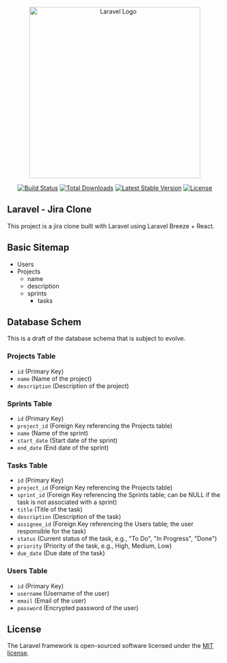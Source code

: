 <p align="center"><a href="https://laravel.com" target="_blank"><img src="https://raw.githubusercontent.com/laravel/art/master/logo-lockup/5%20SVG/2%20CMYK/1%20Full%20Color/laravel-logolockup-cmyk-red.svg" width="400" alt="Laravel Logo"></a></p>

<p align="center">
<a href="https://github.com/laravel/framework/actions"><img src="https://github.com/laravel/framework/workflows/tests/badge.svg" alt="Build Status"></a>
<a href="https://packagist.org/packages/laravel/framework"><img src="https://img.shields.io/packagist/dt/laravel/framework" alt="Total Downloads"></a>
<a href="https://packagist.org/packages/laravel/framework"><img src="https://img.shields.io/packagist/v/laravel/framework" alt="Latest Stable Version"></a>
<a href="https://packagist.org/packages/laravel/framework"><img src="https://img.shields.io/packagist/l/laravel/framework" alt="License"></a>
</p>

## Laravel - Jira Clone

This project is a jira clone built with Laravel using Laravel Breeze + React.

## Basic Sitemap

-   Users
-   Projects
    -   name
    -   description
    -   sprints
        -   tasks

## Database Schem

This is a draft of the database schema that is subject to evolve.

### Projects Table

-   `id` (Primary Key)
-   `name` (Name of the project)
-   `description` (Description of the project)

### Sprints Table

-   `id` (Primary Key)
-   `project_id` (Foreign Key referencing the Projects table)
-   `name` (Name of the sprint)
-   `start_date` (Start date of the sprint)
-   `end_date` (End date of the sprint)

### Tasks Table

-   `id` (Primary Key)
-   `project_id` (Foreign Key referencing the Projects table)
-   `sprint_id` (Foreign Key referencing the Sprints table; can be NULL if the task is not associated with a sprint)
-   `title` (Title of the task)
-   `description` (Description of the task)
-   `assignee_id` (Foreign Key referencing the Users table; the user responsible for the task)
-   `status` (Current status of the task, e.g., "To Do", "In Progress", "Done")
-   `priority` (Priority of the task, e.g., High, Medium, Low)
-   `due_date` (Due date of the task)

### Users Table

-   `id` (Primary Key)
-   `username` (Username of the user)
-   `email` (Email of the user)
-   `password` (Encrypted password of the user)

## License

The Laravel framework is open-sourced software licensed under the [MIT license](https://opensource.org/licenses/MIT).
